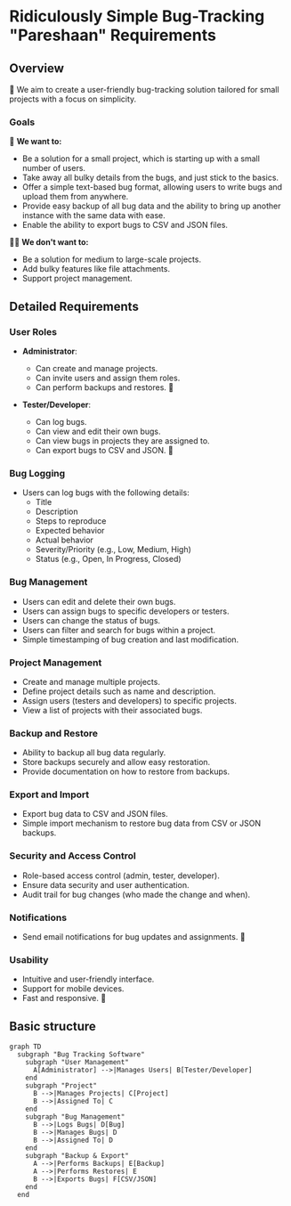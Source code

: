 # Ridiculously Simple Bug-Tracking "Pareshaan" Requirements

## Overview

🚀 We aim to create a user-friendly bug-tracking solution tailored for small projects with a focus on simplicity.

### Goals

🎯 **We want to:**
- Be a solution for a small project, which is starting up with a small number of users.
- Take away all bulky details from the bugs, and just stick to the basics.
- Offer a simple text-based bug format, allowing users to write bugs and upload them from anywhere.
- Provide easy backup of all bug data and the ability to bring up another instance with the same data with ease.
- Enable the ability to export bugs to CSV and JSON files.

🙅‍♂️ **We don't want to:**
- Be a solution for medium to large-scale projects.
- Add bulky features like file attachments.
- Support project management.

## Detailed Requirements

### User Roles

- **Administrator**:
    - Can create and manage projects.
    - Can invite users and assign them roles.
    - Can perform backups and restores. 📂

- **Tester/Developer**:
    - Can log bugs.
    - Can view and edit their own bugs.
    - Can view bugs in projects they are assigned to.
    - Can export bugs to CSV and JSON. 🐞

### Bug Logging

- Users can log bugs with the following details:
    - Title
    - Description
    - Steps to reproduce
    - Expected behavior
    - Actual behavior
    - Severity/Priority (e.g., Low, Medium, High)
    - Status (e.g., Open, In Progress, Closed)

### Bug Management

- Users can edit and delete their own bugs.
- Users can assign bugs to specific developers or testers.
- Users can change the status of bugs.
- Users can filter and search for bugs within a project.
- Simple timestamping of bug creation and last modification.

### Project Management

- Create and manage multiple projects.
- Define project details such as name and description.
- Assign users (testers and developers) to specific projects.
- View a list of projects with their associated bugs.

### Backup and Restore

- Ability to backup all bug data regularly.
- Store backups securely and allow easy restoration.
- Provide documentation on how to restore from backups.

### Export and Import

- Export bug data to CSV and JSON files.
- Simple import mechanism to restore bug data from CSV or JSON backups.

### Security and Access Control

- Role-based access control (admin, tester, developer).
- Ensure data security and user authentication.
- Audit trail for bug changes (who made the change and when).

### Notifications

- Send email notifications for bug updates and assignments. 📧

### Usability

- Intuitive and user-friendly interface.
- Support for mobile devices.
- Fast and responsive. 🚀

## Basic structure

```mermaid
graph TD
  subgraph "Bug Tracking Software"
    subgraph "User Management"
      A[Administrator] -->|Manages Users| B[Tester/Developer]
    end
    subgraph "Project"
      B -->|Manages Projects| C[Project]
      B -->|Assigned To| C
    end
    subgraph "Bug Management"
      B -->|Logs Bugs| D[Bug]
      B -->|Manages Bugs| D
      B -->|Assigned To| D
    end
    subgraph "Backup & Export"
      A -->|Performs Backups| E[Backup]
      A -->|Performs Restores| E
      B -->|Exports Bugs| F[CSV/JSON]
    end
  end
```
